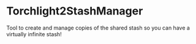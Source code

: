 Torchlight2StashManager
=======================

Tool to create and manage copies of the shared stash so you can have a virtually infinite stash!